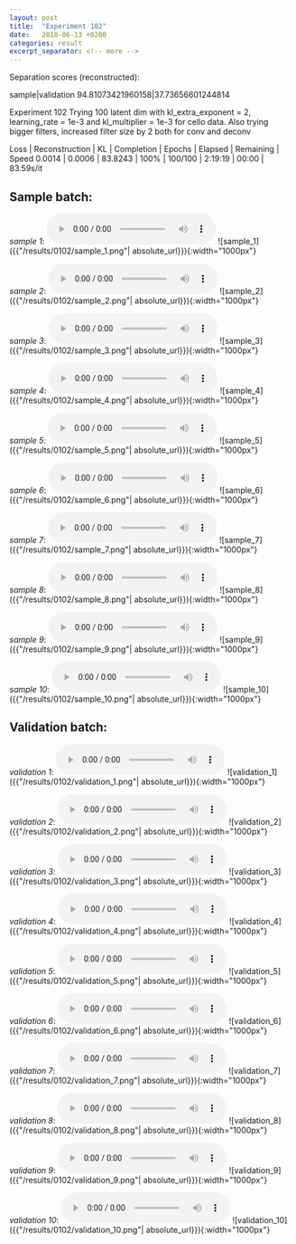 ```yaml
---
layout: post
title:  "Experiment 102"
date:   2018-06-13 +0200
categories: result
excerpt_separator: <!-- more -->
---
```

Separation scores (reconstructed):

sample|validation
94.81073421960158|37.73656601244814<!-- more -->

Experiment 102
Trying 100 latent dim with kl_extra_exponent = 2, learning_rate = 1e-3 and kl_multiplier = 1e-3 for cello data.
Also trying bigger filters, increased filter size by 2 both for conv and deconv

Loss | Reconstruction | KL | Completion | Epochs | Elapsed | Remaining | Speed
0.0014 | 0.0006 | 83.8243 | 100% | 100/100 | 2:19:19 | 00:00 | 83.59s/it

## **Sample batch**:
_sample 1_:
<audio src="/ResultsOverview/results/0102/sample_1.wav" controls preload></audio>
![sample_1]({{"/results/0102/sample_1.png"| absolute_url}}){:width="1000px"}

_sample 2_:
<audio src="/ResultsOverview/results/0102/sample_2.wav" controls preload></audio>
![sample_2]({{"/results/0102/sample_2.png"| absolute_url}}){:width="1000px"}

_sample 3_:
<audio src="/ResultsOverview/results/0102/sample_3.wav" controls preload></audio>
![sample_3]({{"/results/0102/sample_3.png"| absolute_url}}){:width="1000px"}

_sample 4_:
<audio src="/ResultsOverview/results/0102/sample_4.wav" controls preload></audio>
![sample_4]({{"/results/0102/sample_4.png"| absolute_url}}){:width="1000px"}

_sample 5_:
<audio src="/ResultsOverview/results/0102/sample_5.wav" controls preload></audio>
![sample_5]({{"/results/0102/sample_5.png"| absolute_url}}){:width="1000px"}

_sample 6_:
<audio src="/ResultsOverview/results/0102/sample_6.wav" controls preload></audio>
![sample_6]({{"/results/0102/sample_6.png"| absolute_url}}){:width="1000px"}

_sample 7_:
<audio src="/ResultsOverview/results/0102/sample_7.wav" controls preload></audio>
![sample_7]({{"/results/0102/sample_7.png"| absolute_url}}){:width="1000px"}

_sample 8_:
<audio src="/ResultsOverview/results/0102/sample_8.wav" controls preload></audio>
![sample_8]({{"/results/0102/sample_8.png"| absolute_url}}){:width="1000px"}

_sample 9_:
<audio src="/ResultsOverview/results/0102/sample_9.wav" controls preload></audio>
![sample_9]({{"/results/0102/sample_9.png"| absolute_url}}){:width="1000px"}

_sample 10_:
<audio src="/ResultsOverview/results/0102/sample_10.wav" controls preload></audio>
![sample_10]({{"/results/0102/sample_10.png"| absolute_url}}){:width="1000px"}

## **Validation batch**:
_validation 1_:
<audio src="/ResultsOverview/results/0102/validation_1.wav" controls preload></audio>
![validation_1]({{"/results/0102/validation_1.png"| absolute_url}}){:width="1000px"}

_validation 2_:
<audio src="/ResultsOverview/results/0102/validation_2.wav" controls preload></audio>
![validation_2]({{"/results/0102/validation_2.png"| absolute_url}}){:width="1000px"}

_validation 3_:
<audio src="/ResultsOverview/results/0102/validation_3.wav" controls preload></audio>
![validation_3]({{"/results/0102/validation_3.png"| absolute_url}}){:width="1000px"}

_validation 4_:
<audio src="/ResultsOverview/results/0102/validation_4.wav" controls preload></audio>
![validation_4]({{"/results/0102/validation_4.png"| absolute_url}}){:width="1000px"}

_validation 5_:
<audio src="/ResultsOverview/results/0102/validation_5.wav" controls preload></audio>
![validation_5]({{"/results/0102/validation_5.png"| absolute_url}}){:width="1000px"}

_validation 6_:
<audio src="/ResultsOverview/results/0102/validation_6.wav" controls preload></audio>
![validation_6]({{"/results/0102/validation_6.png"| absolute_url}}){:width="1000px"}

_validation 7_:
<audio src="/ResultsOverview/results/0102/validation_7.wav" controls preload></audio>
![validation_7]({{"/results/0102/validation_7.png"| absolute_url}}){:width="1000px"}

_validation 8_:
<audio src="/ResultsOverview/results/0102/validation_8.wav" controls preload></audio>
![validation_8]({{"/results/0102/validation_8.png"| absolute_url}}){:width="1000px"}

_validation 9_:
<audio src="/ResultsOverview/results/0102/validation_9.wav" controls preload></audio>
![validation_9]({{"/results/0102/validation_9.png"| absolute_url}}){:width="1000px"}

_validation 10_:
<audio src="/ResultsOverview/results/0102/validation_10.wav" controls preload></audio>
![validation_10]({{"/results/0102/validation_10.png"| absolute_url}}){:width="1000px"}
